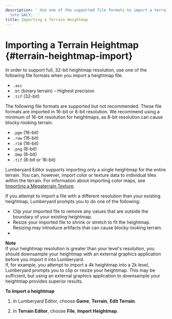 ```yaml
---
description: ' Use one of the supported file formats to import a terrain heightmap
  into &ALY;. '
title: Importing a Terrain Heightmap
---
```

# Importing a Terrain Heightmap {#terrain-heightmap-import}

In order to support full, 32\-bit heightmap resolution, use one of the following file formats when you import a heightmap file\.
+ `.asc`
+ `.bt` \(binary terrain\) – Highest precision
+ `.tif` \(32\-bit\)

The following file formats are supported but not recommended\. These file formats are imported in 16\-bit or 8\-bit resolution\. We recommend using a minimum of 16\-bit resolution for heightmaps, as 8\-bit resolution can cause blocky\-looking terrain\. 
+ `.pgm` \(16\-bit\)
+ `.raw` \(16\-bit\)
+ `.r16` \(16\-bit\)
+ `.png` \(8\-bit\)
+ `.bmp` \(8\-bit\)
+ `.tif` \(8\-bit or 16\-bit\)

Lumberyard Editor supports importing only a single heightmap for the entire terrain\. You can, however, import color or texture data to individual tiles within the terrain\. For information about importing color maps, see [Importing a Megaterrain Texture](/docs/userguide/terrain/import-color-megaterrain.md)\.

If you attempt to import a file with a different resolution than your existing heightmap, Lumberyard prompts you to do one of the following:
+ Clip your imported file to remove any values that are outside the boundary of your existing heightmap\.
+ Resize your imported file to shrink or stretch to fit the heightmap\. Resizing may introduce artifacts that can cause blocky\-looking terrain\. 
+ 

**Note**  
If your heightmap resolution is greater than your level's resolution, you should downsample your heightmap with an external graphics application before you import it into Lumberyard\.  
If, for example, you attempt to import a 4k heightmap into a 2k level, Lumberyard prompts you to clip or resize your heightmap\. This may be sufficient, but using an external graphics application to downsample your heightmap provides superior results\.

**To import a heightmap**

1. In Lumberyard Editor, choose **Game**, **Terrain**, **Edit Terrain**\.

1. In **Terrain Editor**, choose **File**, **Import Heightmap**\.
